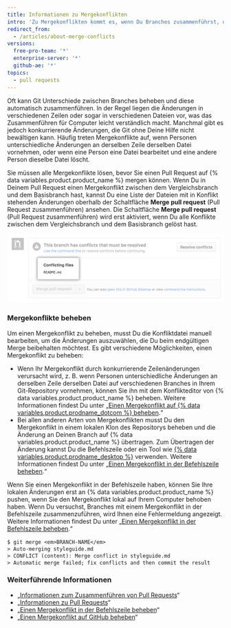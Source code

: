 ```yaml
---
title: Informationen zu Mergekonflikten
intro: 'Zu Mergekonflikten kommt es, wenn Du Branches zusammenführst, die konkurrierende Commits haben, und Git Deine Hilfe benötigt, um zu entscheiden, welche Änderungen in den endgültigen Merge aufgenommen werden sollen.'
redirect_from:
  - /articles/about-merge-conflicts
versions:
  free-pro-team: '*'
  enterprise-server: '*'
  github-ae: '*'
topics:
  - pull requests
---
```


Oft kann Git Unterschiede zwischen Branches beheben und diese automatisch zusammenführen. In der Regel liegen die Änderungen in verschiedenen Zeilen oder sogar in verschiedenen Dateien vor, was das Zusammenführen für Computer leicht verständlich macht. Manchmal gibt es jedoch konkurrierende Änderungen, die Git ohne Deine Hilfe nicht bewältigen kann. Häufig treten Mergekonflikte auf, wenn Personen unterschiedliche Änderungen an derselben Zeile derselben Datei vornehmen, oder wenn eine Person eine Datei bearbeitet und eine andere Person dieselbe Datei löscht.

Sie müssen alle Mergekonflikte lösen, bevor Sie einen Pull Request auf {% data variables.product.product_name %} mergen können. Wenn Du in Deinem Pull Request einen Mergekonflikt zwischen dem Vergleichsbranch und dem Basisbranch hast, kannst Du eine Liste der Dateien mit in Konflikt stehenden Änderungen oberhalb der Schaltfläche **Merge pull request** (Pull Request zusammenführen) ansehen. Die Schaltfläche **Merge pull request** (Pull Request zusammenführen) wird erst aktiviert, wenn Du alle Konflikte zwischen dem Vergleichsbranch und dem Basisbranch gelöst hast.

![Fehlermeldung bei Mergekonflikten](/assets/images/help/pull_requests/merge_conflict_error_on_github.png)

### Mergekonflikte beheben

Um einen Mergekonflikt zu beheben, musst Du die Konfliktdatei manuell bearbeiten, um die Änderungen auszuwählen, die Du beim endgültigen Merge beibehalten möchtest. Es gibt verschiedene Möglichkeiten, einen Mergekonflikt zu beheben:

- Wenn Ihr Mergekonflikt durch konkurrierende Zeilenänderungen verursacht wird, z. B. wenn Personen unterschiedliche Änderungen an derselben Zeile derselben Datei auf verschiedenen Branches in Ihrem Git-Repository vornehmen, können Sie ihn mit dem Konflikteditor von {% data variables.product.product_name %} beheben. Weitere Informationen findest Du unter „[Einen Mergekonflikt auf {% data variables.product.prodname_dotcom %} beheben](/articles/resolving-a-merge-conflict-on-github).“
- Bei allen anderen Arten von Mergekonflikten musst Du den Mergekonflikt in einem lokalen Klon des Repositorys beheben und die Änderung an Deinen Branch auf {% data variables.product.product_name %} übertragen. Zum Übertragen der Änderung kannst Du die Befehlszeile oder ein Tool wie [{% data variables.product.prodname_desktop %}](https://desktop.github.com/) verwenden. Weitere Informationen findest Du unter „[Einen Mergekonflikt in der Befehlszeile beheben](/articles/resolving-a-merge-conflict-using-the-command-line).“

Wenn Sie einen Mergekonflikt in der Befehlszeile haben, können Sie Ihre lokalen Änderungen erst an {% data variables.product.product_name %} pushen, wenn Sie den Mergekonflikt lokal auf Ihrem Computer behoben haben. Wenn Du versuchst, Branches mit einem Mergekonflikt in der Befehlszeile zusammenzuführen, wird Ihnen eine Fehlermeldung angezeigt. Weitere Informationen findest Du unter „[Einen Mergekonflikt in der Befehlszeile beheben](/articles/resolving-a-merge-conflict-using-the-command-line/).“
```shell
$ git merge <em>BRANCH-NAME</em>
> Auto-merging styleguide.md
> CONFLICT (content): Merge conflict in styleguide.md
> Automatic merge failed; fix conflicts and then commit the result
```

### Weiterführende Informationen

- „[Informationen zum Zusammenführen von Pull Requests](/articles/about-pull-request-merges/)“
- „[Informationen zu Pull Requests](/articles/about-pull-requests/)“
- „[Einen Mergekonflikt in der Befehlszeile beheben](/articles/resolving-a-merge-conflict-using-the-command-line)“
- „[Einen Mergekonflikt auf GitHub beheben](/articles/resolving-a-merge-conflict-on-github)“
